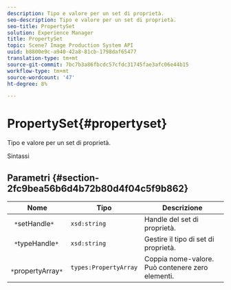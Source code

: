 ```yaml
---
description: Tipo e valore per un set di proprietà.
seo-description: Tipo e valore per un set di proprietà.
seo-title: PropertySet
solution: Experience Manager
title: PropertySet
topic: Scene7 Image Production System API
uuid: b8800e9c-a940-42a8-81cb-1798daf65477
translation-type: tm+mt
source-git-commit: 7bc7b3a86fbcdc57cfdc31745fae3afc06e44b15
workflow-type: tm+mt
source-wordcount: '47'
ht-degree: 8%

---
```



# PropertySet{#propertyset}

Tipo e valore per un set di proprietà.

Sintassi

## Parametri {#section-2fc9bea56b6d4b72b80d4f04c5f9b862}

| Nome | Tipo | Descrizione |
|---|---|---|
| ` *`setHandle`*` | `xsd:string` | Handle del set di proprietà. |
| ` *`typeHandle`*` | `xsd:string` | Gestire il tipo di set di proprietà. |
| ` *`propertyArray`*` | `types:PropertyArray` | Coppia nome-valore. Può contenere zero elementi. |


